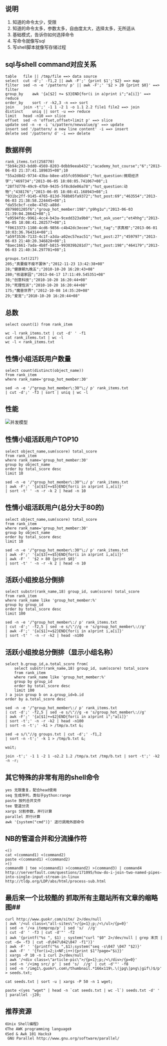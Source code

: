 ## 说明 ##
1. 知道的命令太少，受限
2. 知道的命令太多，参数太多，自由度太大，选择太多，无所适从
3. 基础模式，告诉你如何选择命令
4. 写命令就像写sql
5. 写shell脚本就像写存储过程

## sql与shell command对应关系 ##
    table   file || /tmp/file ==> data source
    select  cut -d';' -f1,2 || awk -F';' {print $1';'$2} ==> map
    filter  sed -n -e '/pattern/ p' || awk -F';' '$2 > 20 {print $0}' ==> filter
    group_by    awk '{a[$2] += $3}END{for(i in a)print i";"a[i]}' ==> reduce
    order_by    sort -r -k2,3 -n ==> sort
    join    join -t';' -1 1 -2 1 -o 1.1 2.2 file1 file2 ==> join
    distinct    uniq || sort -u ==> reduce
    limit   head -n10 ==> slice
    offset  sed -n 'offset,offset+limit p' ==> slice
    update sed -n -e -i 's/pattern/newvalue/g' ==> update
    insert sed '/pattern/ a new line content' -i ==> insert
    delete sed '/pattern/ d' -i ==> delete


## 数据样例 ##
    rank_items.txt(258770)
    "5b94c293-bdd0-4569-8203-0dbb9eeab432";"academy_hot_course";"6";"2013-06-03 21:37:41.189835+08";10
    "55a2d8d2-9734-43ba-b8ee-a55fc0596bd4";"hot_question:微观经济学";"469734";"2013-06-05 18:08:05.741067+08";1
    "28f7d770-49c9-47b9-9435-5f8c8de06a78";"hot_question:动物";"438176";"2013-06-05 18:08:41.168943+08";1
    "931bc2ff-9145-4765-813d-768b05fa9372";"hot_post:69";"463554";"2013-06-03 21:38:58.224445+08";1
    "da55cbcf-ce8e-47d2-a88d-d879801205f6";"group_hot_member:198";"p9hg1u";"2013-06-03 21:39:04.28642+08";1
    "e9594fdc-9961-4cc4-b43a-9cedd323a9b0";"hot_ask_user";"et4hhg";"2013-06-05 18:08:41.202577+08";1
    "f0613373-1108-4cd6-9856-c4b42dc3ecee";"hot_tag";"求真相";"2013-06-01 10:03:36.764314+08";1
    "a59f3536-7133-4c1f-a3da-a02ec57eac51";"hot_post:27";"459797";"2013-06-03 21:40:20.346828+08";1
    "8aec1661-7ada-4b8f-b815-993039b281d7";"hot_post:198";"464179";"2013-06-03 21:40:34.297701+08";1

    groups.txt(217)
    205;"真要瘦不瘦不罢休";"2012-11-23 13:42:38+08"
    28;"健康朝九晚五";"2010-10-20 16:20:43+08"
    280;"核谐家园";"2013-04-17 17:11:49.545351+08"
    38;"创意科技";"2010-10-20 16:20:44+08"
    39;"死理性派";"2010-10-20 16:20:44+08"
    175;"魔兽世界";"2012-10-08 14:35:20+08"
    29;"爱宠";"2010-10-20 16:20:44+08"


## 总数  ##
    select count(1) from rank_item

    wc -l rank_items.txt | cut -d' ' -f1
    cat rank_items.txt | wc -l
    wc -l < rank_items.txt

## 性情小组活跃用户数量 ##
    select count(distinct(object_name))
    from rank_item
    where rank_name='group_hot_member:30'

    sed -n -e '/"group_hot_member\:30"\;/ p' rank_items.txt 
    | cut -d';' -f3 | sort | uniq | wc -l

## 性能 ##
![并发模型](http://www.plc100.com/siemens/shili/chuansongdai.files/image002.jpg)

## 性情小组活跃用户TOP10  ##

    select object_name,sum(score) total_score
    from rank_item
    where rank_name='group_hot_member:30'
    group by object_name
    order by total_score desc
    limit 10

    sed -n -e '/"group_hot_member\:30"\;/ p' rank_items.txt 
    | awk -F';' '{a[$3]+=$5}END{for(i in a)print i,a[i]}' 
    | sort -t' ' -n -r -k 2 | head -n 10

## 性情小组活跃用户(总分大于80的)  ##

    select object_name,sum(score) total_score
    from rank_item
    where rank_name='group_hot_member:30'
    group by object_name
    order by total_score desc
    limit 10

    sed -n -e '/"group_hot_member\:30"\;/ p' rank_items.txt 
    | awk -F';' '{a[$3]+=$5}END{for(i in a)print i,a[i]}' 
    | awk -F' ' '$2 > 80 {print $0}' 
    | sort -t' ' -n -r -k 2 | head -n 10

##  活跃小组按总分倒排 ##
    select substr(rank_name,18) group_id, sum(score) total_score
    from rank_item
    where rank_name like 'group_hot_member:%'
    group by group_id
    order by total_score desc
    limit 100

    sed -n -e '/"group_hot_member\:/ p' rank_items.txt 
    | cut -d';' -f2,5 | sed -e s/\"//g -e 's/group_hot_member\://g' 
    | awk -F';' '{a[$1]+=$2}END{for(i in a)print i,a[i]}' 
    | sort -t' ' -n -r -k2 | head -n100

## 活跃小组按总分倒排（显示小组名称） ##
    select b.group_id,a.total_score from(
        select substr(rank_name,18) group_id, sum(score) total_score
        from rank_item
        where rank_name like 'group_hot_member:%'
        group by group_id
        order by total_score desc
        limit 100
    ) a join group b on a.group_id=b.id
    order by a.total_score desc

    sed -n -e '/"group_hot_member\:/ p' rank_items.txt 
    | cut -d';' -f2,5 | sed -e s/\"//g -e 's/group_hot_member\://g' 
    | awk -F';' '{a[$1]+=$2}END{for(i in a)print i";"a[i]}' 
    | sort -t';' -n -r -k2 | head -n100 
    | sort -n -t';' -k1 > /tmp/a.txt &;

    sed -e s/\"//g groups.txt | cut -d';' -f1,2 
    | sort -n -t';' -k 1 > /tmp/b.txt &;

    wait;

    join -t';' -1 1 -2 1 -o2.2 1.2 /tmp/a.txt /tmp/b.txt | sort -t';' -k2 -n -r;

## 其它特殊的非常有用的shell命令 ##
    yes 无限重复，配合head使用
    seq 生成序列，类似于python:range
    paste 按列合并文件
    tee 管道分流
    xargs 分割参数，并行计算
    parallel 并行计算
    awk '{system("cmd")}' 逐行调用外部命令

## NB的管道合并和分流操作符 ##
    <()
    cat <(command1) <(command2)
    paste <(command1) <(command2)
    >()
    command0 | tee >(command1) >(command2) >(command3) | command4
    http://serverfault.com/questions/171095/how-do-i-join-two-named-pipes-into-single-input-stream-in-linux
    http://tldp.org/LDP/abs/html/process-sub.html

## 最后来一个比较酷的 抓取所有主题站所有文章的缩略图##
    curl http://www.guokr.com/site/ 2>/dev/null 
    | awk '/<ul class=\"all-sites\">/{p=1};p;/<\/ul>/{p=0}' 
    | sed -n '/<a itemprop/p' | sed 's/  //g' 
    | cut -d' ' -f3 | cut -d'"' -f2 
    | awk '{printf("%s ", $1) ; system("curl "$0" 2>/dev/null | grep 末页 | cut -d= -f3 | cut -d\047\042\047 -f1")}' 
    | awk -F' ' '{printf("%s ",$1);system("seq -s\047 \047 "$2)}' 
    | awk -F' ' '{for(i=2;i<NF;i++){print $1"?page="$i}}' 
    | xargs -P 10 -n 1 curl 2>/dev/null 
    | awk '/<div class=\"article-pic\">/{p=1};p;/<\/div>/{p=0}' 
    | sed -n '/<img src/ p' | sed 's/  //g' | cut -d'"' -f8 
    | sed -n '/img1\.guokr\.com\/thumbnail.*166x119\.\(jpg\|png\|gif\)$/p' > seeds.txt;

    cat seeds.txt | sort -u | xargs -P 50 -n 1 wget;

    paste <(yes "wget" | head -n `cat seeds.txt | wc -l`) seeds.txt -d' ' | parallel -j20;

## 推荐资源 ##
    《Unix Shell编程》
    《The AWK programming language》
    《Sed & Awk 101 Hacks》
     GNU Parallel http://www.gnu.org/software/parallel/
